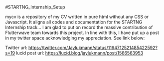 # 
#STARTNG_Internship_Setup



mycv is a repository of my CV written in pure html without any CSS or Javascript.
It aligns all codes and documentation for the STARTNG Internship track...
I am glad to put on record the massive contribution of Flutterwave team towards this project. In line with this, I have put up a post in my twitter space acknowledging my appreciation. See link below:
 
Twitter url:   https://twitter.com/Jaylukmann/status/1164712521485422592?s=19
lucid post url: https://lucid.blog/jaylukmann/post/1566563953
